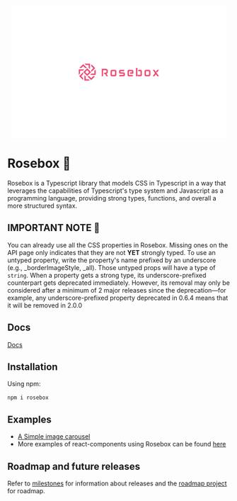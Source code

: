 <p align="center">
<img height="300" style="margin-left: auto; margin-right:auto; display: block" alt="portfolio_view" src="./logo.jpg">
</p>

# Rosebox 🌹

Rosebox is a Typescript library that models CSS in Typescript in a way that leverages the capabilities of Typescript's type system and Javascript as a programming language, providing strong types, functions, and overall a more structured syntax.

## IMPORTANT NOTE 📢

You can already use all the CSS properties in Rosebox. Missing ones on the API page only indicates that they are not **YET** strongly typed. To use an untyped property, write the property's name prefixed by an underscore (e.g., _borderImageStyle, _all). Those untyped props will have a type of `string`. When a property gets a strong type, its underscore-prefixed counterpart gets deprecated immediately. However, its removal may only be considered after a minimum of 2 major releases since the deprecation—for example, any underscore-prefixed property deprecated in 0.6.4 means that it will be removed in 2.0.0

## Docs

[Docs](https://rosebox.dev)

## Installation

Using npm:

```shell
npm i rosebox
```

## Examples

- [A Simple image carousel](https://codesandbox.io/s/image-carousel-rosebox-h1urb?file=/src/App.tsx)
- More examples of react-components using Rosebox can be found [here](https://github.com/hugonteifeh/react-components)

## Roadmap and future releases

Refer to [milestones](https://github.com/hugonteifeh/rosebox/milestones/) for information about releases and the [roadmap project](https://github.com/hugonteifeh/rosebox/projects/12) for roadmap.
